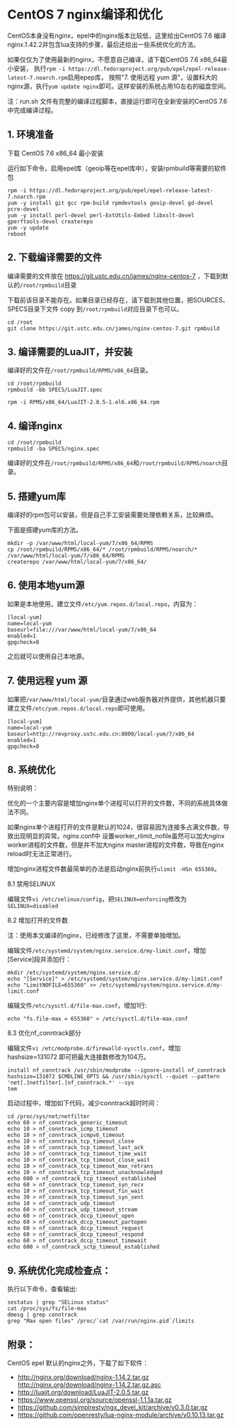 # CentOS 7 nginx编译和优化

CentOS本身没有nginx，epel中的nginx版本比较低，这里给出CentOS 7.6 编译nginx.1.42.2并包含lua支持的步骤，最后还给出一些系统优化的方法。

如果仅仅为了使用最新的nginx，不愿意自己编译，请下载CentOS 7.6 x86_64最小安装，
执行`rpm -i https://dl.fedoraproject.org/pub/epel/epel-release-latest-7.noarch.rpm`启用epep库，
按照"7. 使用远程 yum 源"，设置科大的nginx源，执行`yum update nginx`即可。这样安装的系统占用1G左右的磁盘空间。

注：run.sh 文件有完整的编译过程脚本，直接运行即可在全新安装的CentOS 7.6 中完成编译过程。

## 1. 环境准备

下载 CentOS 7.6 x86_64 最小安装

运行如下命令，启用epel库（geoip等在epel库中），安装rpmbuild等需要的软件包

```
rpm -i https://dl.fedoraproject.org/pub/epel/epel-release-latest-7.noarch.rpm
yum -y install git gcc rpm-build rpmdevtools geoip-devel gd-devel pcre-devel
yum -y install perl-devel perl-ExtUtils-Embed libxslt-devel gperftools-devel createrepo
yum -y update
reboot
```

## 2. 下载编译需要的文件

编译需要的文件放在 https://git.ustc.edu.cn/james/nginx-centos-7 ，下载到默认的`/root/rpmbuild`目录

下载前该目录不能存在。如果目录已经存在，请下载到其他位置，把SOURCES、SPECS目录下文件 copy 到`/root/rpmbuild`对应目录下也可以。

```
cd /root
git clone https://git.ustc.edu.cn/james/nginx-centos-7.git rpmbuild
```

## 3. 编译需要的LuaJIT，并安装

编译好的文件在`/root/rpmbuild/RPMS/x86_64`目录。

```
cd /root/rpmbuild
rpmbuild -bb SPECS/LuaJIT.spec

rpm -i RPMS/x86_64/LuaJIT-2.0.5-1.el6.x86_64.rpm
```

## 4. 编译nginx

```
cd /root/rpmbuild
rpmbuild -ba SPECS/nginx.spec
```
编译好的文件在`/root/rpmbuild/RPMS/x86_64`和`/root/rpmbuild/RPMS/noarch`目录。

## 5. 搭建yum库

编译好的rpm包可以安装，但是自己手工安装需要处理依赖关系，比较麻烦。

下面是搭建yum库的方法。

```
mkdir -p /var/www/html/local-yum/7/x86_64/RPMS
cp /root/rpmbuild/RPMS/x86_64/* /root/rpmbuild/RPMS/noarch/* /var/www/html/local-yum/7/x86_64/RPMS
createrepo /var/www/html/local-yum/7/x86_64/
```

## 6. 使用本地yum源

如果是本地使用，建立文件`/etc/yum.repos.d/local.repo`，内容为：
```
[local-yum]
name=local-yum
baseurl=file:///var/www/html/local-yum/7/x86_64
enabled=1
gpgcheck=0
```
之后就可以使用自己本地源。

## 7. 使用远程 yum 源

如果把`/var/www/html/local-yum/`目录通过web服务器对外提供，其他机器只要 建立文件`/etc/yum.repos.d/local.repo`即可使用。
```
[local-yum]
name=local-yum
baseurl=http://revproxy.ustc.edu.cn:8000/local-yum/7/x86_64
enabled=1
gpgcheck=0
```

## 8. 系统优化

特别说明：

优化的一个主要内容是增加nginx单个进程可以打开的文件数，不同的系统具体做法不同。

如果nginx单个进程打开的文件是默认的1024，很容易因为连接多占满文件数，导致出现明显的异常。nginx.conf中
设置worker_rlimit_nofile虽然可以加大nginx worker进程的文件数，但是并不加大nginx master进程的文件数，导致在nginx reload时无法正常进行。

增加nginx进程文件数最简单的办法是启动nginx前执行`ulimit -HSn 655360`。

8.1 禁用SELINUX

编辑文件`vi /etc/selinux/config`，把`SELINUX=enforcing`修改为`SELINUX=disabled`

8.2 增加打开的文件数

注：使用本文编译的nginx，已经修改了这里，不需要单独增加。

编辑文件`/etc/systemd/system/nginx.service.d/my-limit.conf`，增加[Service]段并添加行：
```
mkdir /etc/systemd/system/nginx.service.d/
echo "[Service]" > /etc/systemd/system/nginx.service.d/my-limit.conf
echo "LimitNOFILE=655360" >> /etc/systemd/system/nginx.service.d/my-limit.conf
```

编辑文件`/etc/sysctl.d/file-max.conf`，增加1行:
```
echo "fs.file-max = 655360" > /etc/sysctl.d/file-max.conf
```

8.3 优化nf_conntrack部分

编辑文件`vi /etc/modprobe.d/firewalld-sysctls.conf`，增加 hashsize=131072 即可把最大连接数修改为104万。
```
install nf_conntrack /usr/sbin/modprobe --ignore-install nf_conntrack hashsize=131072 $CMDLINE_OPTS && /usr/sbin/sysctl --quiet --pattern 'net[.]netfilter[.]nf_conntrack.*' --sys
tem
```

启动过程中，增加如下代码，减少conntrack超时时间：
```
cd /proc/sys/net/netfilter
echo 60 > nf_conntrack_generic_timeout
echo 10 > nf_conntrack_icmp_timeout
echo 10 > nf_conntrack_icmpv6_timeout
echo 10 > nf_conntrack_tcp_timeout_close
echo 10 > nf_conntrack_tcp_timeout_last_ack
echo 10 > nf_conntrack_tcp_timeout_time_wait
echo 10 > nf_conntrack_tcp_timeout_close_wait
echo 10 > nf_conntrack_tcp_timeout_max_retrans
echo 10 > nf_conntrack_tcp_timeout_unacknowledged
echo 600 > nf_conntrack_tcp_timeout_established
echo 60 > nf_conntrack_tcp_timeout_syn_recv
echo 10 > nf_conntrack_tcp_timeout_fin_wait
echo 30 > nf_conntrack_tcp_timeout_syn_sent
echo 10 > nf_conntrack_udp_timeout
echo 60 > nf_conntrack_udp_timeout_stream
echo 60 > nf_conntrack_dccp_timeout_open
echo 60 > nf_conntrack_dccp_timeout_partopen
echo 60 > nf_conntrack_dccp_timeout_request
echo 60 > nf_conntrack_dccp_timeout_respond
echo 60 > nf_conntrack_dccp_timeout_timewait
echo 600 > nf_conntrack_sctp_timeout_established
```

## 9. 系统优化完成检查点：

执行以下命令，查看输出:
```
sestatus | grep "SELinux status"
cat /proc/sys/fs/file-max
dmesg | grep conntrack
grep "Max open files" /proc/`cat /var/run/nginx.pid`/limits
```

## 附录：

CentOS epel 默认的nginx之外，下载了如下软件：

* http://nginx.org/download/nginx-1.14.2.tar.gz http://nginx.org/download/nginx-1.14.2.tar.gz.asc
* http://luajit.org/download/LuaJIT-2.0.5.tar.gz
* https://www.openssl.org/source/openssl-1.1.1a.tar.gz
* https://github.com/simplresty/ngx_devel_kit/archive/v0.3.0.tar.gz
* https://github.com/openresty/lua-nginx-module/archive/v0.10.13.tar.gz
